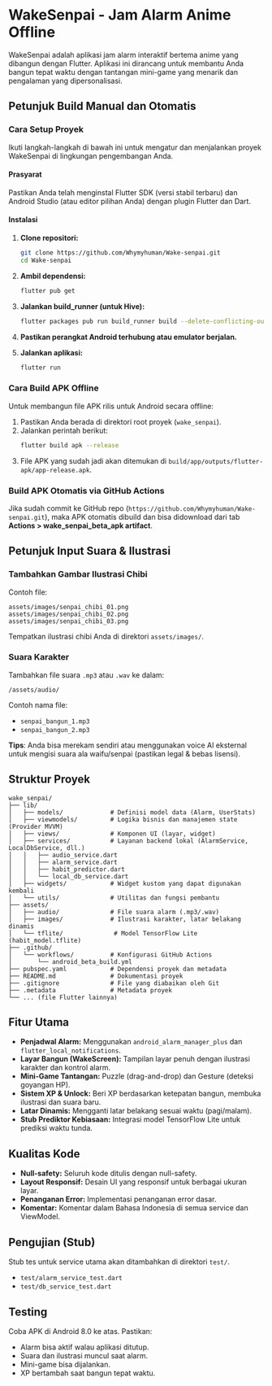 # WakeSenpai - Jam Alarm Anime Offline

WakeSenpai adalah aplikasi jam alarm interaktif bertema anime yang dibangun dengan Flutter. Aplikasi ini dirancang untuk membantu Anda bangun tepat waktu dengan tantangan mini-game yang menarik dan pengalaman yang dipersonalisasi.

## Petunjuk Build Manual dan Otomatis

### Cara Setup Proyek

Ikuti langkah-langkah di bawah ini untuk mengatur dan menjalankan proyek WakeSenpai di lingkungan pengembangan Anda.

#### Prasyarat

Pastikan Anda telah menginstal Flutter SDK (versi stabil terbaru) dan Android Studio (atau editor pilihan Anda) dengan plugin Flutter dan Dart.

#### Instalasi

1.  **Clone repositori:**
    ```bash
    git clone https://github.com/Whymyhuman/Wake-senpai.git
    cd Wake-senpai
    ```

2.  **Ambil dependensi:**
    ```bash
    flutter pub get
    ```

3.  **Jalankan build_runner (untuk Hive):**
    ```bash
    flutter packages pub run build_runner build --delete-conflicting-outputs
    ```

4.  **Pastikan perangkat Android terhubung atau emulator berjalan.**

5.  **Jalankan aplikasi:**
    ```bash
    flutter run
    ```

### Cara Build APK Offline

Untuk membangun file APK rilis untuk Android secara offline:

1.  Pastikan Anda berada di direktori root proyek (`wake_senpai`).
2.  Jalankan perintah berikut:
    ```bash
    flutter build apk --release
    ```
3.  File APK yang sudah jadi akan ditemukan di `build/app/outputs/flutter-apk/app-release.apk`.

### Build APK Otomatis via GitHub Actions

Jika sudah commit ke GitHub repo (`https://github.com/Whymyhuman/Wake-senpai.git`), maka APK otomatis dibuild dan bisa didownload dari tab **Actions > wake_senpai_beta_apk artifact**.

## Petunjuk Input Suara & Ilustrasi

### Tambahkan Gambar Ilustrasi Chibi

Contoh file:

```
assets/images/senpai_chibi_01.png
assets/images/senpai_chibi_02.png
assets/images/senpai_chibi_03.png
```

Tempatkan ilustrasi chibi Anda di direktori `assets/images/`.

### Suara Karakter

Tambahkan file suara `.mp3` atau `.wav` ke dalam:

```
/assets/audio/
```

Contoh nama file:

*   `senpai_bangun_1.mp3`
*   `senpai_bangun_2.mp3`

**Tips**: Anda bisa merekam sendiri atau menggunakan voice AI eksternal untuk mengisi suara ala waifu/senpai (pastikan legal & bebas lisensi).

## Struktur Proyek

```
wake_senpai/
├── lib/
│   ├── models/             # Definisi model data (Alarm, UserStats)
│   ├── viewmodels/         # Logika bisnis dan manajemen state (Provider MVVM)
│   ├── views/              # Komponen UI (layar, widget)
│   ├── services/           # Layanan backend lokal (AlarmService, LocalDbService, dll.)
│   │   ├── audio_service.dart
│   │   ├── alarm_service.dart
│   │   ├── habit_predictor.dart
│   │   └── local_db_service.dart
│   ├── widgets/            # Widget kustom yang dapat digunakan kembali
│   └── utils/              # Utilitas dan fungsi pembantu
├── assets/
│   ├── audio/              # File suara alarm (.mp3/.wav)
│   ├── images/             # Ilustrasi karakter, latar belakang dinamis
│   └── tflite/              # Model TensorFlow Lite (habit_model.tflite)
├── .github/
│   └── workflows/          # Konfigurasi GitHub Actions
│       └── android_beta_build.yml
├── pubspec.yaml            # Dependensi proyek dan metadata
├── README.md               # Dokumentasi proyek
├── .gitignore              # File yang diabaikan oleh Git
├── .metadata               # Metadata proyek
└── ... (file Flutter lainnya)
```

## Fitur Utama

-   **Penjadwal Alarm:** Menggunakan `android_alarm_manager_plus` dan `flutter_local_notifications`.
-   **Layar Bangun (WakeScreen):** Tampilan layar penuh dengan ilustrasi karakter dan kontrol alarm.
-   **Mini-Game Tantangan:** Puzzle (drag-and-drop) dan Gesture (deteksi goyangan HP).
-   **Sistem XP & Unlock:** Beri XP berdasarkan ketepatan bangun, membuka ilustrasi dan suara baru.
-   **Latar Dinamis:** Mengganti latar belakang sesuai waktu (pagi/malam).
-   **Stub Prediktor Kebiasaan:** Integrasi model TensorFlow Lite untuk prediksi waktu tunda.

## Kualitas Kode

-   **Null-safety:** Seluruh kode ditulis dengan null-safety.
-   **Layout Responsif:** Desain UI yang responsif untuk berbagai ukuran layar.
-   **Penanganan Error:** Implementasi penanganan error dasar.
-   **Komentar:** Komentar dalam Bahasa Indonesia di semua service dan ViewModel.

## Pengujian (Stub)

Stub tes untuk service utama akan ditambahkan di direktori `test/`.

-   `test/alarm_service_test.dart`
-   `test/db_service_test.dart`

## Testing

Coba APK di Android 8.0 ke atas. Pastikan:

*   Alarm bisa aktif walau aplikasi ditutup.
*   Suara dan ilustrasi muncul saat alarm.
*   Mini-game bisa dijalankan.
*   XP bertambah saat bangun tepat waktu.


